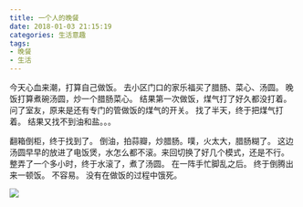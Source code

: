 ```yaml
---
title: 一个人的晚餐
date: 2018-01-03 21:15:19
categories: 生活意趣
tags:
- 晚餐
- 生活
---
```


今天心血来潮，打算自己做饭。
去小区门口的家乐福买了腊肠、菜心、汤圆。
晚饭打算煮碗汤圆，炒一个腊肠菜心。
结果第一次做饭，煤气打了好久都没打着。
问了室友，原来是还有专门的管做饭的煤气的开关。
找了半天，终于把煤气打着。
结果又找不到油和盐。。。

翻箱倒柜，终于找到了。
倒油，拍蒜瓣，炒腊肠。噗，火太大，腊肠糊了。
这边汤圆早早的放进了电饭煲，水怎么都不滚。来回切换了好几个模式，还是不行。
整弄了一个多小时，终于水滚了，煮了汤圆。
在一阵手忙脚乱之后。
终于倒腾出来一顿饭。
不容易。
没有在做饭的过程中饿死。

![](晚餐.jpg)